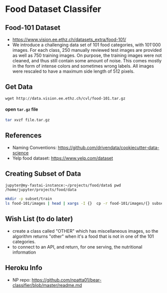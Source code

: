 # Food Dataset Classifer


## Food-101 Dataset
- https://www.vision.ee.ethz.ch/datasets_extra/food-101/
- We introduce a challenging data set of 101 food categories, with 101'000 images. For each class, 250 manually reviewed test images are provided as well as 750 training images. On purpose, the training images were not cleaned, and thus still contain some amount of noise. This comes mostly in the form of intense colors and sometimes wrong labels. All images were rescaled to have a maximum side length of 512 pixels.


## Get Data
`wget http://data.vision.ee.ethz.ch/cvl/food-101.tar.gz`

#### open `tar.gz` file

```bash
tar xvzf file.tar.gz
```

## References
- Naming Conventions:  https://github.com/drivendata/cookiecutter-data-science
- Yelp food dataset:  https://www.yelp.com/dataset

## Creating Subset of Data
```bash
jupyter@my-fastai-instance:~/projects/food/data$ pwd
/home/jupyter/projects/food/data
```
```bash
mkdir -p subset/train
ls food-101/images | head | xargs -I {}  cp -r food-101/images/{} subset/train
```

## Wish List (to do later)
- create a class called "OTHER" which has miscellaneous images, so the algorithm returns "other" when it's a food that is not in one of the 101 categories.
- to connect to an API, and return, for one serving, the nutritional information


## Heroku Info
- NP repo:  https://github.com/npatta01/bear-classifier/blob/master/readme.md

